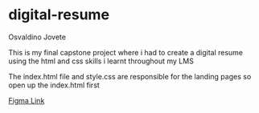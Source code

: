 # digital-resume
Osvaldino Jovete

This is my final capstone project where i had to create a digital resume using the html and css skills i learnt throughout my LMS

The index.html file and style.css are responsible for the landing pages so open up the index.html first

<a href="https://www.figma.com/file/ffpc2QTZU7Y6eRlEEh7bSR/OSVJOV233_FTC2306_GROUPC_OsvaldinoJovete_ITW_Digital_Resume?type=design&node-id=0%3A1&mode=design&t=0y9wItNHdtKWAug4-1"> Figma Link</a>

